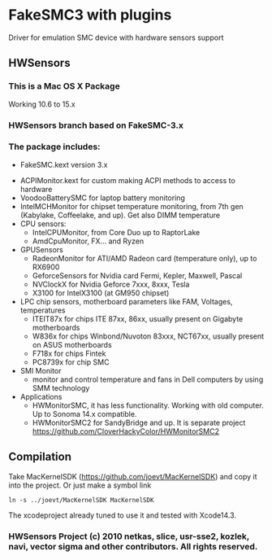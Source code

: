 # FakeSMC3 with plugins
Driver for emulation SMC device with hardware sensors support

## HWSensors
### This is a Mac OS X Package
Working 10.6 to 15.x

### HWSensors branch based on FakeSMC-3.x

### The package includes:
* FakeSMC.kext version 3.x
- ACPIMonitor.kext for custom making ACPI methods to access to hardware
- VoodooBatterySMC for laptop battery monitoring
- IntelMCHMonitor for chipset temperature monitoring, from 7th gen
  (Kabylake, Coffeelake, and up). Get also DIMM temperature
- CPU sensors:
    + IntelCPUMonitor, from Core Duo up to RaptorLake
    + AmdCpuMonitor, FX... and Ryzen
- GPUSensors
    + RadeonMonitor  for ATI/AMD Radeon card (temperature only), up to RX6900
    + GeforceSensors for Nvidia card Fermi, Kepler, Maxwell, Pascal
    + NVClockX for Nvidia Geforce 7xxx, 8xxx, Tesla
    + X3100 for IntelX3100 (at GM950 chipset)
- LPC chip sensors, motherboard parameters like FAM, Voltages, temperatures
    + ITEIT87x  for chips ITE 87xx, 86xx, usually present on Gigabyte motherboards
    + W836x  for chips Winbond/Nuvoton 83xxx, NCT67xx, usually present on ASUS motherboards
    + F718x  for chips Fintek 
    + PC8739x for chip SMC
- SMI Monitor
    + monitor and control temperature and fans in Dell computers by using SMM technology
- Applications 
    + HWMonitorSMC, it has less functionality. Working with old computer. Up to Sonoma 14.x compatible.
    + HWMonitorSMC2 for SandyBridge and up. It is separate project https://github.com/CloverHackyColor/HWMonitorSMC2

## Compilation
Take MacKernelSDK (https://github.com/joevt/MacKernelSDK) and copy it into the project. Or just make a symbol link
~~~~
ln -s ../joevt/MacKernelSDK MacKernelSDK
~~~~

The xcodeproject already tuned to use it and tested with Xcode14.3.

### HWSensors Project (c) 2010 netkas, slice, usr-sse2, kozlek, navi, vector sigma and other contributors. All rights reserved. 
